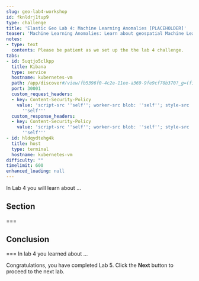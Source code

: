 ```yaml
---
slug: geo-lab4-workshop
id: fknldrj1tup9
type: challenge
title: 'Elastic Geo Lab 4: Machine Learning Anomalies [PLACEHOLDER]'
teaser: 'Machine Learning Anomalies: Learn about geospatial Machine Learning anomalies.'
notes:
- type: text
  contents: Please be patient as we set up the the lab 4 challenge.
tabs:
- id: 5uqtjo5clkpp
  title: Kibana
  type: service
  hostname: kubernetes-vm
  path: /app/discover#/view/fb5396f0-4c2e-11ee-a369-9fe9cf70b370?_g=(filters:!(),refreshInterval:(pause:!t,value:60000),time:(from:now-2y,to:now))
  port: 30001
  custom_request_headers:
  - key: Content-Security-Policy
    value: 'script-src ''self''; worker-src blob: ''self''; style-src ''unsafe-inline''
      ''self'''
  custom_response_headers:
  - key: Content-Security-Policy
    value: 'script-src ''self''; worker-src blob: ''self''; style-src ''unsafe-inline''
      ''self'''
- id: hldqydtehg4k
  title: host
  type: terminal
  hostname: kubernetes-vm
difficulty: ""
timelimit: 600
enhanced_loading: null
---
```

In Lab 4 you will learn about ...

## Section
===

## Conclusion
===
In lab 4 you learned about ...

Congratulations, you have completed Lab 5. Click the **Next** button to proceed to the next lab.

